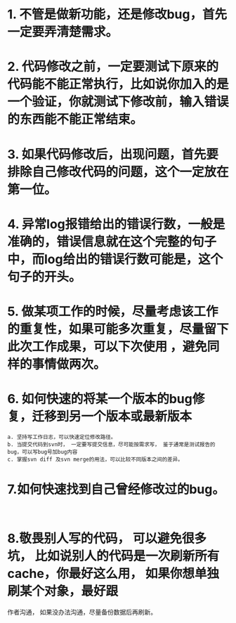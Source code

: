 # 1. 不管是做新功能，还是修改bug，首先一定要弄清楚需求。

# 2. 代码修改之前，一定要测试下原来的代码能不能正常执行，比如说你加入的是一个验证，你就测试下修改前，输入错误的东西能不能正常结束。

# 3. 如果代码修改后，出现问题，首先要排除自己修改代码的问题，这个一定放在第一位。 

# 4. 异常log报错给出的错误行数，一般是准确的，错误信息就在这个完整的句子中，而log给出的错误行数可能是，这个句子的开头。

# 5. 做某项工作的时候，尽量考虑该工作的重复性，如果可能多次重复，尽量留下此次工作成果，可以下次使用 ，避免同样的事情做两次。

# 6. 如何快速的将某一个版本的bug修复，迁移到另一个版本或最新版本
```
a. 坚持写工作日志，可以快速定位修改路径。 
b. 当提交代码到svn时， 一定要写提交信息，尽可能按需求写， 鉴于通常是测试报告的bug，可以写bug号加bug内容
c. 掌握svn diff 及svn merge的用法，可以比较不同版本之间的差异。
```
# 7.如何快速找到自己曾经修改过的bug。
```


```

# 8.敬畏别人写的代码， 可以避免很多坑， 比如说别人的代码是一次刷新所有cache，你最好这么用， 如果你想单独刷某个对象，最好跟
作者沟通， 如果没办法沟通，尽量备份数据后再刷新。
